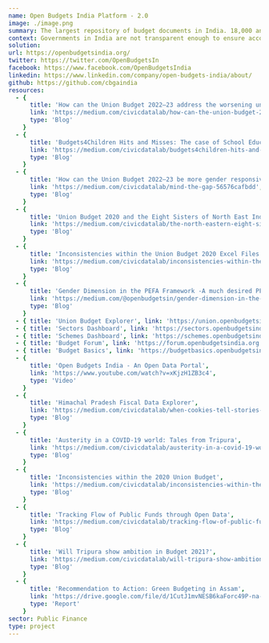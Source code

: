 ```yaml
---
name: Open Budgets India Platform - 2.0
image: ./image.png
summary: The largest repository of budget documents in India. 18,000 and counting.
context: Governments in India are not transparent enough to ensure accountability in the allocation & spending of public resources. The little data available in the open are mostly not in machine readable formats, thereby hindering timely analysis & vigorous public participation. The Open Budgets India platform, built in partnership with the Centre for Budget Governance and Accountability (CBGA), is the single largest repository of Indian budget documents across different tiers of governments with nearly 18,000 documents & growing. Hosted on CKAN, a popular open-source open data sofware, it's an epitome of spirited public service. Dashboards, visualisations, & machine readable data on the platform has helped hasten the pace of analysis, especially at the sub-national level. Resources created to demystify the budget processes have helped the public to understand & contribute to the wider discourse.
solution:
url: https://openbudgetsindia.org/
twitter: https://twitter.com/OpenBudgetsIn
facebook: https://www.facebook.com/OpenBudgetsIndia
linkedin: https://www.linkedin.com/company/open-budgets-india/about/
github: https://github.com/cbgaindia
resources:
  - {
      title: 'How can the Union Budget 2022–23 address the worsening unemployment scenario?',
      link: 'https://medium.com/civicdatalab/how-can-the-union-budget-2022-23-address-the-worsening-unemployment-scenario-de2ee98655f9',
      type: 'Blog'
    }
  - {
      title: 'Budgets4Children Hits and Misses: The case of School Education in Assam',
      link: 'https://medium.com/civicdatalab/budgets4children-hits-and-misses-the-case-of-school-education-in-assam-2541f3e752ba',
      type: 'Blog'
    }
  - {
      title: 'How can the Union Budget 2022–23 be more gender responsive?',
      link: 'https://medium.com/civicdatalab/mind-the-gap-56576cafbdd',
      type: 'Blog'
    }
  - {
      title: 'Union Budget 2020 and the Eight Sisters of North East India',
      link: 'https://medium.com/civicdatalab/the-north-eastern-eight-sisters-and-the-union-budget-2020-2a4c26ac3551',
      type: 'Blog'
    }
  - {
      title: 'Inconsistencies within the Union Budget 2020 Excel Files',
      link: 'https://medium.com/civicdatalab/inconsistencies-within-the-union-budget-2020-5961d74ec98e',
      type: 'Blog'
    }
  - {
      title: 'Gender Dimension in the PEFA Framework -A much desired PFM tool!',
      link: 'https://medium.com/@openbudgetsin/gender-dimension-in-the-pefa-framework-a-much-desired-pfm-tool-3ad3aaf0d54b',
      type: 'Blog'
    }
  - { title: 'Union Budget Explorer', link: 'https://union.openbudgetsindia.org', type: 'Dashboard' }
  - { title: 'Sectors Dashboard', link: 'https://sectors.openbudgetsindia.org', type: 'Dashboard' }
  - { title: 'Schemes Dashboard', link: 'https://schemes.openbudgetsindia.org', type: 'Dashboard' }
  - { title: 'Budget Forum', link: 'https://forum.openbudgetsindia.org', type: 'Forum' }
  - { title: 'Budget Basics', link: 'https://budgetbasics.openbudgetsindia.org/', type: 'Tutorial' }
  - {
      title: 'Open Budgets India - An Open Data Portal',
      link: 'https://www.youtube.com/watch?v=xKjzH1ZB3c4',
      type: 'Video'
    }
  - {
      title: 'Himachal Pradesh Fiscal Data Explorer',
      link: 'https://medium.com/civicdatalab/when-cookies-tell-stories-c1f284db1ff3',
      type: 'Blog'
    }
  - {
      title: 'Austerity in a COVID-19 world: Tales from Tripura',
      link: 'https://medium.com/civicdatalab/austerity-in-a-covid-19-world-tales-from-tripura-8d47e61083d4',
      type: 'Blog'
    }
  - {
      title: 'Inconsistencies within the 2020 Union Budget',
      link: 'https://medium.com/civicdatalab/inconsistencies-within-the-union-budget-2020-5961d74ec98e',
      type: 'Blog'
    }
  - {
      title: 'Tracking Flow of Public Funds through Open Data',
      link: 'https://medium.com/civicdatalab/tracking-flow-of-public-funds-through-open-data-1ace0e5b6163',
      type: 'Blog'
    }
  - {
      title: 'Will Tripura show ambition in Budget 2021?',
      link: 'https://medium.com/civicdatalab/will-tripura-show-ambition-in-budget-2021-e1ee8924d5eb',
      type: 'Blog'
    }  
  - {
      title: 'Recommendation to Action: Green Budgeting in Assam',
      link: 'https://drive.google.com/file/d/1CutJ1mvNESB6kaForc49P-na-j1qlXEl/view',
      type: 'Report'
    }
sector: Public Finance
type: project
---
```

